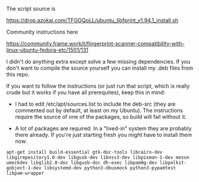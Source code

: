 The script source is

https://drop.azokai.com/TFGGQoLL/ubuntu_libfprint_v1.94.1_install.sh

Community instructions here

https://community.frame.work/t/fingerprint-scanner-compatibility-with-linux-ubuntu-fedora-etc/1501/131

I didn't do anything extra except solve a few missing dependencies. If you don't want to compile the source yourself you can install my .deb files from this repo.

If you want to follow the instructions (or just run that script, which is really crude but it works if you have all prerequites), keep this in mind:

- I had to edit /etc/apt/sources.list to include the deb-src (they are commented out by default, at least on my Ubuntu). The instructions require the source of one of the packages, so build will fail without it.

- A lot of packages are required. In a "lived-in" system they are probably there already. If you're just starting fresh you might have to install them now.

```
apt-get install build-essential gtk-doc-tools libcairo-dev libgirepository1.0-dev libgusb-dev libnss3-dev libpixman-1-dev meson  umockdev libglib2.0-doc libgusb-doc dh-exec libpam0g-dev libpolkit-gobject-1-dev libsystemd-dev python3-dbusmock python3-pypamtest libpam-wrapper
```


